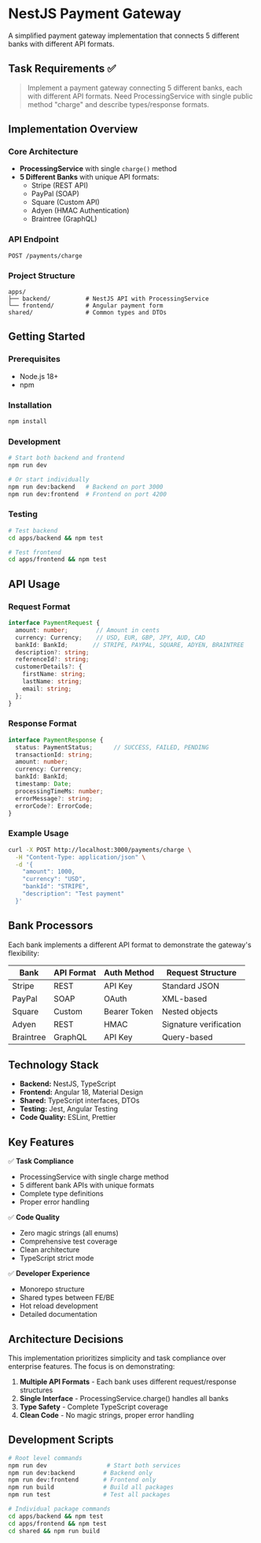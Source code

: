# NestJS Payment Gateway

A simplified payment gateway implementation that connects 5 different banks with different API formats.

## Task Requirements ✅

> Implement a payment gateway connecting 5 different banks, each with different API formats. Need ProcessingService with single public method "charge" and describe types/response formats.

## Implementation Overview

### Core Architecture
- **ProcessingService** with single `charge()` method
- **5 Different Banks** with unique API formats:
  - Stripe (REST API)
  - PayPal (SOAP)
  - Square (Custom API)
  - Adyen (HMAC Authentication)
  - Braintree (GraphQL)

### API Endpoint
```
POST /payments/charge
```

### Project Structure
```
apps/
├── backend/          # NestJS API with ProcessingService
└── frontend/         # Angular payment form
shared/               # Common types and DTOs
```

## Getting Started

### Prerequisites
- Node.js 18+
- npm

### Installation
```bash
npm install
```

### Development
```bash
# Start both backend and frontend
npm run dev

# Or start individually
npm run dev:backend   # Backend on port 3000
npm run dev:frontend  # Frontend on port 4200
```

### Testing
```bash
# Test backend
cd apps/backend && npm test

# Test frontend  
cd apps/frontend && npm test
```

## API Usage

### Request Format
```typescript
interface PaymentRequest {
  amount: number;        // Amount in cents
  currency: Currency;    // USD, EUR, GBP, JPY, AUD, CAD
  bankId: BankId;       // STRIPE, PAYPAL, SQUARE, ADYEN, BRAINTREE
  description?: string;
  referenceId?: string;
  customerDetails?: {
    firstName: string;
    lastName: string;
    email: string;
  };
}
```

### Response Format
```typescript
interface PaymentResponse {
  status: PaymentStatus;      // SUCCESS, FAILED, PENDING
  transactionId: string;
  amount: number;
  currency: Currency;
  bankId: BankId;
  timestamp: Date;
  processingTimeMs: number;
  errorMessage?: string;
  errorCode?: ErrorCode;
}
```

### Example Usage
```bash
curl -X POST http://localhost:3000/payments/charge \
  -H "Content-Type: application/json" \
  -d '{
    "amount": 1000,
    "currency": "USD", 
    "bankId": "STRIPE",
    "description": "Test payment"
  }'
```

## Bank Processors

Each bank implements a different API format to demonstrate the gateway's flexibility:

| Bank | API Format | Auth Method | Request Structure |
|------|------------|-------------|-------------------|
| Stripe | REST | API Key | Standard JSON |
| PayPal | SOAP | OAuth | XML-based |
| Square | Custom | Bearer Token | Nested objects |
| Adyen | REST | HMAC | Signature verification |
| Braintree | GraphQL | API Key | Query-based |

## Technology Stack

- **Backend:** NestJS, TypeScript
- **Frontend:** Angular 18, Material Design
- **Shared:** TypeScript interfaces, DTOs
- **Testing:** Jest, Angular Testing
- **Code Quality:** ESLint, Prettier

## Key Features

✅ **Task Compliance**
- ProcessingService with single charge method
- 5 different bank APIs with unique formats
- Complete type definitions
- Proper error handling

✅ **Code Quality**
- Zero magic strings (all enums)
- Comprehensive test coverage
- Clean architecture
- TypeScript strict mode

✅ **Developer Experience**
- Monorepo structure
- Shared types between FE/BE
- Hot reload development
- Detailed documentation

## Architecture Decisions

This implementation prioritizes simplicity and task compliance over enterprise features. The focus is on demonstrating:

1. **Multiple API Formats** - Each bank uses different request/response structures
2. **Single Interface** - ProcessingService.charge() handles all banks
3. **Type Safety** - Complete TypeScript coverage
4. **Clean Code** - No magic strings, proper error handling

## Development Scripts

```bash
# Root level commands
npm run dev                 # Start both services
npm run dev:backend        # Backend only
npm run dev:frontend       # Frontend only
npm run build              # Build all packages
npm run test               # Test all packages

# Individual package commands
cd apps/backend && npm test
cd apps/frontend && npm test
cd shared && npm run build
``` 